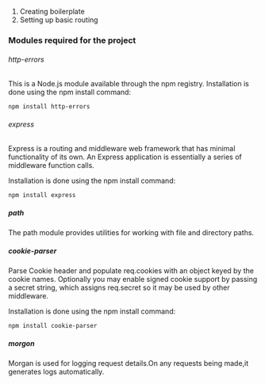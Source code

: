 
1. Creating boilerplate
2. Setting up basic routing

### Modules required for the project

###### http-errors 
This is a Node.js module available through the npm registry.
Installation is done using the npm install command:

```
npm install http-errors
```
###### express
Express is a routing and middleware web framework that has minimal functionality of its own. An Express application is essentially a series of middleware function calls.

Installation is done using the npm install command:

```
npm install express
```
##### path
The path module provides utilities for working with file and directory paths. 

##### cookie-parser
Parse Cookie header and populate req.cookies with an object keyed by the cookie names. Optionally you may enable signed cookie support by passing a secret string, which assigns req.secret so it may be used by other middleware.

Installation is done using the npm install command:

```
npm install cookie-parser
```

##### morgon
Morgan is used for logging request details.On any requests being made,it generates logs automatically.
